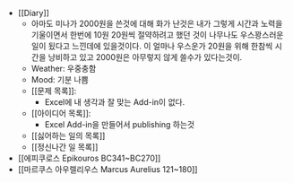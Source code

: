 - [[Diary]]
    - 아마도 미나가 2000원을 쓴것에 대해 화가 난것은 내가 그렇게 시간과 노력을 기울이면서 한번에 10원 20원씩 절약하려고 했던 것이 나무나도 우스꽝스러운 일이 됬다고 느낀데에 있을것이다. 이 얼마나 우스운가 20원을 위해 한참씩 시간을 낭비하고 있고 2000원은 아무렇지 않게 쓸수가 있다는것이.
    - Weather: 우중충함
    - Mood: 기분 나쁨
    - [[문제 목록]]:
        - Excel에 내 생각과 잘 맞는 Add-in이 없다. 
    - [[아이디어 목록]]:
        - Excel Add-in을 만들어서 publishing 하는것
    - [[싫어하는 일의 목록]]
    - [[정신나간 일 목록]]
- [[에피쿠로스 Epikouros BC341~BC270]]
- [[마르쿠스 아우렐리우스 Marcus Aurelius 121~180]]
